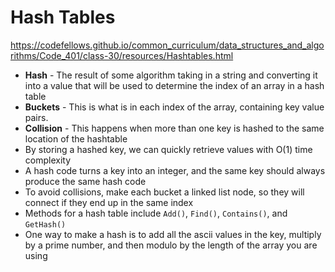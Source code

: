 # Hash Tables 

https://codefellows.github.io/common_curriculum/data_structures_and_algorithms/Code_401/class-30/resources/Hashtables.html  

 - __Hash__ - The result of some algorithm taking in a string and converting it into a value that will be used to determine the index of an array in a hash table  
 - __Buckets__ - This is what is in each index of the array, containing key value pairs.
 - __Collision__ - This happens when more than one key is hashed to the same location of the hashtable
 - By storing a hashed key, we can quickly retrieve values with O(1) time complexity
 - A hash code turns a key into an integer, and the same key should always produce the same hash code
- To avoid collisions, make each bucket a linked list node, so they will connect if they end up in the same index
- Methods for a hash table include `Add()`, `Find()`, `Contains()`, and `GetHash()`
- One way to make a hash is to add all the ascii values in the key, multiply by a prime number, and then modulo by the length of the array you are using

